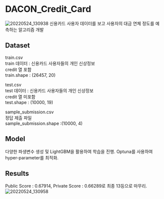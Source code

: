 # DACON_Credit_Card
![20220524_130938](https://user-images.githubusercontent.com/84311270/169983071-07e23b39-bfec-41e8-af4e-809517843ab8.png)
신용카드 사용자 데이터를 보고 사용자의 대금 연체 정도를 예측하는 알고리즘 개발 

## Dataset
train.csv  
train 데이터 : 신용카드 사용자들의 개인 신상정보  
credit 열 포함  
train.shape : (26457, 20)  

test.csv  
test 데이터 : 신용카드 사용자들의 개인 신상정보  
credit 열 미포함  
test.shape : (10000, 19)  

sample_submission.csv  
정답 제출 파일  
sample_submission.shape :(10000, 4)  

## Model
다양한 파생변수 생성 및 LightGBM을 활용하여 학습을 진행. Optuna를 사용하여 hyper-parameter를 최적화.

## Results
Public Score : 0.67914, Private Score : 0.66289로 최종 13등으로 마무리.
![20220524_130958](https://user-images.githubusercontent.com/84311270/169983428-b9e5b817-daa4-41d1-90df-2d032d0e382b.png)
